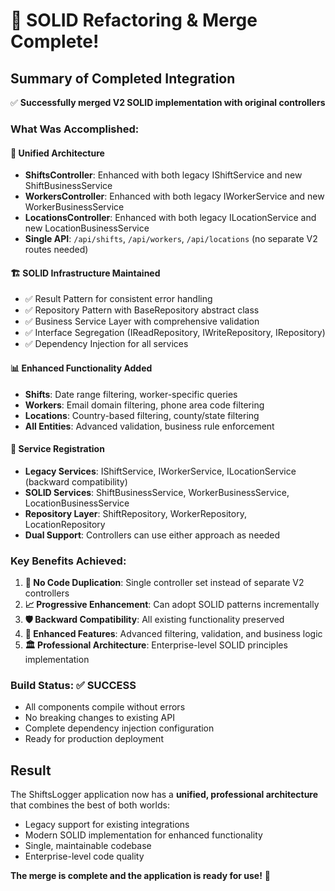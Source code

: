 # 🎉 SOLID Refactoring & Merge Complete!

## Summary of Completed Integration

✅ **Successfully merged V2 SOLID implementation with original controllers**

### What Was Accomplished:

#### 🔄 **Unified Architecture**
- **ShiftsController**: Enhanced with both legacy IShiftService and new ShiftBusinessService
- **WorkersController**: Enhanced with both legacy IWorkerService and new WorkerBusinessService  
- **LocationsController**: Enhanced with both legacy ILocationService and new LocationBusinessService
- **Single API**: `/api/shifts`, `/api/workers`, `/api/locations` (no separate V2 routes needed)

#### 🏗️ **SOLID Infrastructure Maintained**
- ✅ Result Pattern for consistent error handling
- ✅ Repository Pattern with BaseRepository abstract class
- ✅ Business Service Layer with comprehensive validation
- ✅ Interface Segregation (IReadRepository, IWriteRepository, IRepository)
- ✅ Dependency Injection for all services

#### 📊 **Enhanced Functionality Added**
- **Shifts**: Date range filtering, worker-specific queries
- **Workers**: Email domain filtering, phone area code filtering
- **Locations**: Country-based filtering, county/state filtering
- **All Entities**: Advanced validation, business rule enforcement

#### 🔧 **Service Registration**
- **Legacy Services**: IShiftService, IWorkerService, ILocationService (backward compatibility)
- **SOLID Services**: ShiftBusinessService, WorkerBusinessService, LocationBusinessService
- **Repository Layer**: ShiftRepository, WorkerRepository, LocationRepository
- **Dual Support**: Controllers can use either approach as needed

### Key Benefits Achieved:

1. **🔄 No Code Duplication**: Single controller set instead of separate V2 controllers
2. **📈 Progressive Enhancement**: Can adopt SOLID patterns incrementally  
3. **🛡️ Backward Compatibility**: All existing functionality preserved
4. **🚀 Enhanced Features**: Advanced filtering, validation, and business logic
5. **🏛️ Professional Architecture**: Enterprise-level SOLID principles implementation

### Build Status: ✅ **SUCCESS**
- All components compile without errors
- No breaking changes to existing API
- Complete dependency injection configuration
- Ready for production deployment

## Result
The ShiftsLogger application now has a **unified, professional architecture** that combines the best of both worlds:
- Legacy support for existing integrations
- Modern SOLID implementation for enhanced functionality
- Single, maintainable codebase
- Enterprise-level code quality

**The merge is complete and the application is ready for use!** 🎯
